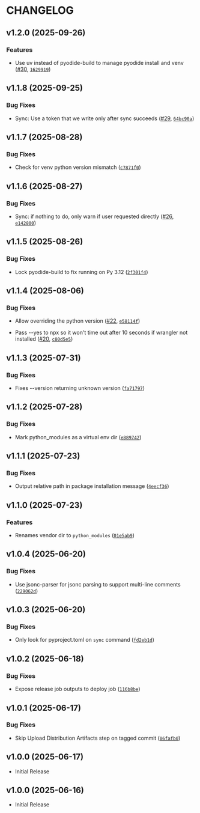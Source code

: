 # CHANGELOG

<!-- version list -->

## v1.2.0 (2025-09-26)

### Features

- Use uv instead of pyodide-build to manage pyodide install and venv
  ([#30](https://github.com/cloudflare/workers-py/pull/30),
  [`1629919`](https://github.com/cloudflare/workers-py/commit/16299198db73f1e3efb99eb6ef928fc46978acd9))


## v1.1.8 (2025-09-25)

### Bug Fixes

- Sync: Use a token that we write only after sync succeeds
  ([#29](https://github.com/cloudflare/workers-py/pull/29),
  [`64bc90a`](https://github.com/cloudflare/workers-py/commit/64bc90ac3832e094e096130f87992d0899e6b8fc))


## v1.1.7 (2025-08-28)

### Bug Fixes

- Check for venv python version mismatch
  ([`c7871f0`](https://github.com/cloudflare/workers-py/commit/c7871f07dcc2ad54f0cd9e0243ff5107cf43d9c9))


## v1.1.6 (2025-08-27)

### Bug Fixes

- Sync: if nothing to do, only warn if user requested directly
  ([#26](https://github.com/cloudflare/workers-py/pull/26),
  [`e142800`](https://github.com/cloudflare/workers-py/commit/e142800306cf4a021c10c629814265ed63d9cd90))


## v1.1.5 (2025-08-26)

### Bug Fixes

- Lock pyodide-build to fix running on Py 3.12
  ([`2f301f4`](https://github.com/cloudflare/workers-py/commit/2f301f483be59ead2a799a0e8cba6291e428080b))


## v1.1.4 (2025-08-06)

### Bug Fixes

- Allow overriding the python version ([#22](https://github.com/cloudflare/workers-py/pull/22),
  [`e58114f`](https://github.com/cloudflare/workers-py/commit/e58114fd20f44b0358747a2b40652566ccc8486d))

- Pass --yes to npx so it won't time out after 10 seconds if wrangler not installed
  ([#20](https://github.com/cloudflare/workers-py/pull/20),
  [`c80d5e5`](https://github.com/cloudflare/workers-py/commit/c80d5e58ec896fb3c494b7726d2f199defd7734b))


## v1.1.3 (2025-07-31)

### Bug Fixes

- Fixes --version returning unknown version
  ([`fa71797`](https://github.com/cloudflare/workers-py/commit/fa71797e23bb2b8263bfc8fc34c2a21c0677c8c3))


## v1.1.2 (2025-07-28)

### Bug Fixes

- Mark python_modules as a virtual env dir
  ([`e889742`](https://github.com/cloudflare/workers-py/commit/e88974297ace9511e0ca1abc6bf617ecb52cfb05))


## v1.1.1 (2025-07-23)

### Bug Fixes

- Output relative path in package installation message
  ([`4eecf36`](https://github.com/cloudflare/workers-py/commit/4eecf3604fe5edb16b3f0cd775cc8773cb1b608e))


## v1.1.0 (2025-07-23)

### Features

- Renames vendor dir to `python_modules`
  ([`01e5ab9`](https://github.com/cloudflare/workers-py/commit/01e5ab9f0280bf267c803d1e451a473fc5171864))


## v1.0.4 (2025-06-20)

### Bug Fixes

- Use jsonc-parser for jsonc parsing to support multi-line comments
  ([`229062d`](https://github.com/cloudflare/workers-py/commit/229062d717091b46010791f71df82e43a6323a5b))


## v1.0.3 (2025-06-20)

### Bug Fixes

- Only look for pyproject.toml on `sync` command
  ([`fd2eb1d`](https://github.com/cloudflare/workers-py/commit/fd2eb1db64c81f04334fc09634326e4287972b6a))


## v1.0.2 (2025-06-18)

### Bug Fixes

- Expose release job outputs to deploy job
  ([`116b8be`](https://github.com/cloudflare/workers-py/commit/116b8be6531dc91f2a2e869af9e1c667cc17862a))


## v1.0.1 (2025-06-17)

### Bug Fixes

- Skip Upload Distribution Artifacts step on tagged commit
  ([`06fafb0`](https://github.com/cloudflare/workers-py/commit/06fafb0e331dfa5744529889290d0afda01c3716))


## v1.0.0 (2025-06-17)

- Initial Release

## v1.0.0 (2025-06-16)

- Initial Release

